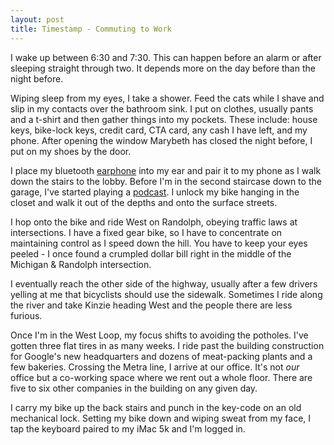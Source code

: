 ```yaml
---
layout: post
title: Timestamp - Commuting to Work
---
```

I wake up between 6:30 and 7:30. This can happen before an alarm or after sleeping straight through two. It depends more on the day before than the night before.

Wiping sleep from my eyes, I take a shower. Feed the cats while I shave and slip in my contacts over the bathroom sink. I put on clothes, usually pants and a t-shirt and then gather things into my pockets. These include: house keys, bike-lock keys, credit card, CTA card, any cash I have left, and my phone. After opening the window Marybeth has closed the night before, I put on my shoes by the door.

I place my bluetooth [earphone](http://www.amazon.com/gp/product/B0118Y730G) into my ear and pair it to my phone as I walk down the stairs to the lobby. Before I'm in the second staircase down to the garage, I've started playing a [podcast](/lists/podcast). I unlock my bike hanging in the closet and walk it out of the depths and onto the surface streets.

I hop onto the bike and ride West on Randolph, obeying traffic laws at intersections. I have a fixed gear bike, so I have to concentrate on maintaining control as I speed down the hill. You have to keep your eyes peeled - I once found a crumpled dollar bill right in the middle of the Michigan & Randolph intersection.

I eventually reach the other side of the highway, usually after a few drivers yelling at me that bicyclists should use the sidewalk. Sometimes I ride along the river and take Kinzie heading West and the people there are less furious.

Once I'm in the West Loop, my focus shifts to avoiding the potholes. I've gotten three flat tires in as many weeks. I ride past the building construction for Google's new headquarters and dozens of meat-packing plants and a few bakeries. Crossing the Metra line, I arrive at our office. It's not _our_ office but a co-working space where we rent out a whole floor. There are five to six other companies in the building on any given day.

I carry my bike up the back stairs and punch in the key-code on an old mechanical lock. Setting my bike down and wiping sweat from my face, I tap the keyboard paired to my iMac 5k and I'm logged in.
